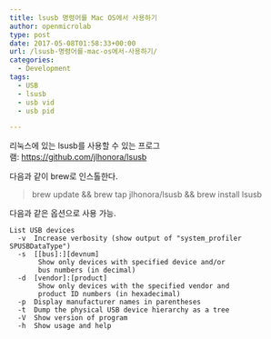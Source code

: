 ```yaml
---
title: lsusb 명령어를 Mac OS에서 사용하기
author: openmicrolab
type: post
date: 2017-05-08T01:58:33+00:00
url: /lsusb-명령어를-mac-os에서-사용하기/
categories:
  - Development
tags:
  - USB
  - lsusb
  - usb vid
  - usb pid

---
```

리눅스에 있는 lsusb를 사용할 수 있는 프로그램: <https://github.com/jlhonora/lsusb>

다음과 같이 brew로 인스톨한다.

> brew update && brew tap jlhonora/lsusb && brew install lsusb 

다음과 같은 옵션으로 사용 가능.

    List USB devices
      -v  Increase verbosity (show output of "system_profiler SPUSBDataType")
      -s  [[bus]:][devnum]
           Show only devices with specified device and/or
           bus numbers (in decimal)
      -d  [vendor]:[product]
           Show only devices with the specified vendor and
           product ID numbers (in hexadecimal)
      -p  Display manufacturer names in parentheses
      -t  Dump the physical USB device hierarchy as a tree
      -V  Show version of program
      -h  Show usage and help